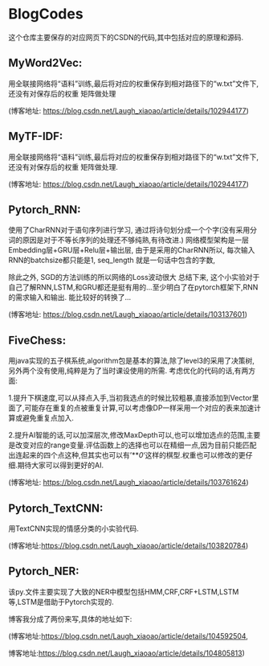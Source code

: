 # BlogCodes

这个仓库主要保存的对应网页下的CSDN的代码,其中包括对应的原理和源码.

## MyWord2Vec:

用全联接网络将“语料”训练,最后将对应的权重保存到相对路径下的“w.txt”文件下,还没有对保存后的权重
矩阵做处理

(博客地址: https://blog.csdn.net/Laugh_xiaoao/article/details/102944177)

## MyTF-IDF:

用全联接网络将“语料”训练,最后将对应的权重保存到相对路径下的“w.txt”文件下,还没有对保存后的权重
矩阵做处理.

(博客地址: https://blog.csdn.net/Laugh_xiaoao/article/details/102944177)

## Pytorch_RNN:

使用了CharRNN对于语句序列进行学习, 通过将诗句划分成一个个字(没有采用分词的原因是对于不等长序列的处理还不够纯熟,有待改进.)
网络模型架构是一层Embedding层+GRU层+Relu层+输出层, 由于是采用的CharRNN所以, 每次输入RNN的batchsize都只能是1, seq_length 就是一句话中包含的字数, 

除此之外, SGD的方法训练的所以网络的Loss波动很大
总结下来, 这个小实验对于自己了解RNN,LSTM,和GRU都还是挺有用的...至少明白了在pytorch框架下,RNN的需求输入和输出. 能比较好的转换了...

(博客地址: https://blog.csdn.net/Laugh_xiaoao/article/details/103137601)

## FiveChess:

用java实现的五子棋系统,algorithm包是基本的算法,除了level3的采用了决策树,另外两个没有使用,纯粹是为了当时课设使用的所需.
考虑优化的代码的话,有两方面:

1.提升下棋速度,可以从择点入手,当初我选点的时候比较粗暴,直接添加到Vector里面了,可能存在重复的点被重复计算,可以考虑像DP一样采用一个对应的表来加速计算或避免重复点加入.

2.提升AI智能的话,可以加深层次,修改MaxDepth可以,也可以增加选点的范围,主要是改变对应的range变量.评估函数上的选择也可以在精细一点,因为目前只能匹配出连起来的四个点这种,但其实也可以有’***0*‘这样的棋型.权重也可以修改的更仔细.期待大家可以得到更好的AI.

(博客地址: https://blog.csdn.net/Laugh_xiaoao/article/details/103761624)

## Pytorch_TextCNN:

用TextCNN实现的情感分类的小实验代码.

(博客地址:https://blog.csdn.net/Laugh_xiaoao/article/details/103820784)



## Pytorch_NER:

该py.文件主要实现了大致的NER中模型包括HMM,CRF,CRF+LSTM,LSTM等,LSTM是借助于Pytorch实现的.

博客我分成了两份来写,具体的地址如下:

(博客地址:https://blog.csdn.net/Laugh_xiaoao/article/details/104592504,

博客地址:https://blog.csdn.net/Laugh_xiaoao/article/details/104805813)

